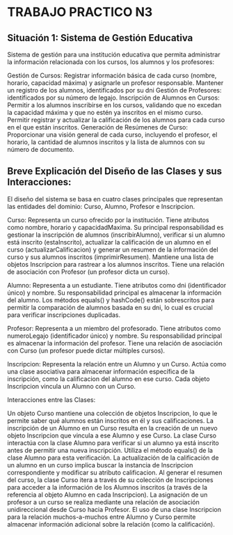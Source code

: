 # TRABAJO PRACTICO N3

## Situación 1: Sistema de Gestión Educativa
Sistema de gestión para una institución educativa que permita administrar la información relacionada con los cursos, los alumnos y los profesores:

Gestión de Cursos: Registrar información básica de cada curso (nombre, horario, capacidad máxima) y asignarle un profesor responsable.
Mantener un registro de los alumnos, identificados por su dni
Gestión de Profesores: identificados por su número de legajo.
Inscripción de Alumnos en Cursos: Permitir a los alumnos inscribirse en los cursos, validando que no excedan la capacidad máxima y que no estén ya inscritos en el mismo curso.
Permitir registrar y actualizar la calificación de los alumnos para cada curso en el que están inscritos.
Generación de Resúmenes de Curso: Proporcionar una visión general de cada curso, incluyendo el profesor, el horario, la cantidad de alumnos inscritos y la lista de alumnos con su número de documento.

## Breve Explicación del Diseño de las Clases y sus Interacciones:

El diseño del sistema se basa en cuatro clases principales que representan las entidades del dominio: Curso, Alumno, Profesor e Inscripcion.

Curso: Representa un curso ofrecido por la institución. Tiene atributos como nombre, horario y capacidadMaxima. Su principal responsabilidad es gestionar la inscripción de alumnos (inscribirAlumno), verificar si un alumno está inscrito (estaInscrito), actualizar la calificación de un alumno en el curso (actualizarCalificacion) y generar un resumen de la información del curso y sus alumnos inscritos (imprimirResumen). Mantiene una lista de objetos Inscripcion para rastrear a los alumnos inscritos. Tiene una relación de asociación con Profesor (un profesor dicta un curso).

Alumno: Representa a un estudiante. Tiene atributos como dni (identificador único) y nombre. Su responsabilidad principal es almacenar la información del alumno. Los métodos equals() y hashCode() están sobrescritos para permitir la comparación de alumnos basada en su dni, lo cual es crucial para verificar inscripciones duplicadas.

Profesor: Representa a un miembro del profesorado. Tiene atributos como numeroLegajo (identificador único) y nombre. Su responsabilidad principal es almacenar la información del profesor. Tiene una relación de asociación con Curso (un profesor puede dictar múltiples cursos).

Inscripcion: Representa la relación entre un Alumno y un Curso. Actúa como una clase asociativa para almacenar información específica de la inscripción, como la calificacion del alumno en ese curso. Cada objeto Inscripcion vincula un Alumno con un Curso.

Interacciones entre las Clases:

Un objeto Curso mantiene una colección de objetos Inscripcion, lo que le permite saber qué alumnos están inscritos en él y sus calificaciones.
La inscripción de un Alumno en un Curso resulta en la creación de un nuevo objeto Inscripcion que vincula a ese Alumno y ese Curso.
La clase Curso interactúa con la clase Alumno para verificar si un alumno ya está inscrito antes de permitir una nueva inscripción. Utiliza el método equals() de la clase Alumno para esta verificación.
La actualización de la calificación de un alumno en un curso implica buscar la instancia de Inscripcion correspondiente y modificar su atributo calificacion.
Al generar el resumen del curso, la clase Curso itera a través de su colección de Inscripciones para acceder a la información de los Alumnos inscritos (a través de la referencia al objeto Alumno en cada Inscripcion).
La asignación de un profesor a un curso se realiza mediante una relación de asociación unidireccional desde Curso hacia Profesor.
El uso de una clase Inscripcion para la relación muchos-a-muchos entre Alumno y Curso permite almacenar información adicional sobre la relación (como la calificación).